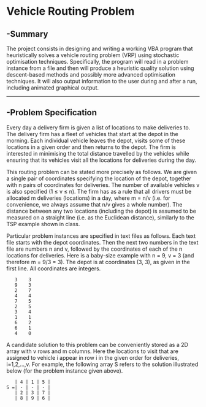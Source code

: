 # Vehicle Routing Problem

## -Summary
The project consists in designing and writing a working VBA program that heuristically solves a vehicle routing problem (VRP) 
using stochastic optimisation techniques. Specifically, the program will read in a problem instance from a file and then will 
produce a heuristic quality solution using descent-based methods and possibly more advanced optimisation techniques. It will 
also output information to the user during and after a run, including animated graphical output.

-----------------------------------------------------------------------------------------------------------------------------

## -Problem Specification
Every day a delivery firm is given a list of locations to make deliveries to. The delivery firm has a fleet of vehicles that start at the depot in the morning. Each individual vehicle leaves the depot, visits some of these locations in a given order and then returns to the depot. The firm is interested in minimising the total distance travelled by the vehicles while ensuring that its vehicles visit all the locations for deliveries during the day.

This routing problem can be stated more precisely as follows. We are given a single pair of coordinates specifying the location of the depot, together with n pairs of coordinates for deliveries. The number of available vehicles v is also specified (1 ≤ v ≤ n). The firm has as a rule that all drivers must be allocated m deliveries (locations) in a day, where m = n/v (i.e. for convenience, we always assume that n/v gives a whole number). The distance between any two locations (including the depot) is assumed to be measured on a straight line (i.e. as the Euclidean distance), similarly to the TSP example shown in class.

Particular problem instances are specified in text files as follows. Each text file starts with the depot coordinates. Then the next two numbers in the text file are numbers n and v, followed by the coordinates of each of the n locations for deliveries. Here is a baby-size example with n = 9, v = 3 (and therefore m = 9/3 = 3). The depot is at coordinates (3, 3), as given in the first line. All coordinates are integers.

       3	3
       9	3
       2	7
       4	4
       7	5
       2	5
       3	4
       1	1
       6	2
       6	1
       4	0

A candidate solution to this problem can be conveniently stored as a 2D array with v rows and m columns. Here the locations to visit that are assigned to vehicle i appear in row i in the given order for deliveries, i=1,2,…,v. For example, the following array S refers to the solution illustrated below (for the problem instance given above).
            
       | 4 | 1 | 5 |
    S =| - | - | - |
       | 2 | 3 | 7 |
       | 8 | 9 | 6 |



